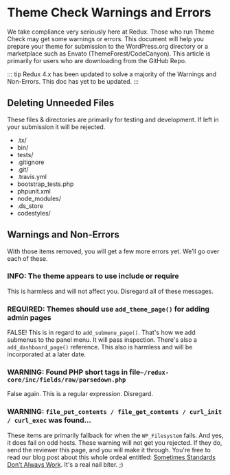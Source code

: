 # Theme Check Warnings and Errors

We take compliance very seriously here at Redux. Those who run Theme Check may get some warnings or errors. This document 
will help you prepare your theme for submission to the WordPress.org directory or a marketplace such as Envato 
(ThemeForest/CodeCanyon). This article is primarily for users who are downloading from the GitHub Repo.

::: tip
Redux 4.x has been updated to solve a majority of the Warnings and Non-Errors. This doc has yet to be updated.
:::

## Deleting Unneeded Files
These files & directories are primarily for testing and development. If left in your submission it will be rejected.

- .tx/
- bin/
- tests/
- .gitignore
- .git/
- .travis.yml
- bootstrap_tests.php
- phpunit.xml
- node_modules/
- .ds_store
- codestyles/

## Warnings and Non-Errors
With those items removed, you will get a few more errors yet. We’ll go over each of these.

### INFO: The theme appears to use include or require
This is harmless and will not affect you. Disregard all of these messages.

### REQUIRED: Themes should use `add_theme_page()` for adding admin pages
FALSE! This is in regard to `add_submenu_page()`. That's how we add submenus to the panel menu. It will pass inspection. 
There's also a `add_dashboard_page()` reference. This also is harmless and will be incorporated at a later date.

### WARNING: Found PHP short tags in file`~/redux-core/inc/fields/raw/parsedown.php`
False again. This is a regular expression. Disregard.

### WARNING: `file_put_contents / file_get_contents / curl_init / curl_exec` was found...
These items are primarily fallback for when the `WP_Filesystem` 
fails. And yes, it does fail on odd hosts.  These warning will not get you rejected. If they do, send the 
reviewer this page, and you will make it through. You're free to read our blog post about this whole ordeal entitled: 
[Sometimes Standards Don’t Always Work](https://redux.io/2014/07/sometimes-standards-dont-always-work/). It's 
a real nail biter. ;)
